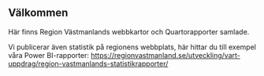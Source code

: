 ## Välkommen

Här finns Region Västmanlands webbkartor och Quartorapporter samlade. 

Vi publicerar även statistik på regionens webbplats, här hittar du till exempel våra Power BI-rapporter:
https://regionvastmanland.se/utveckling/vart-uppdrag/region-vastmanlands-statistikrapporter/
